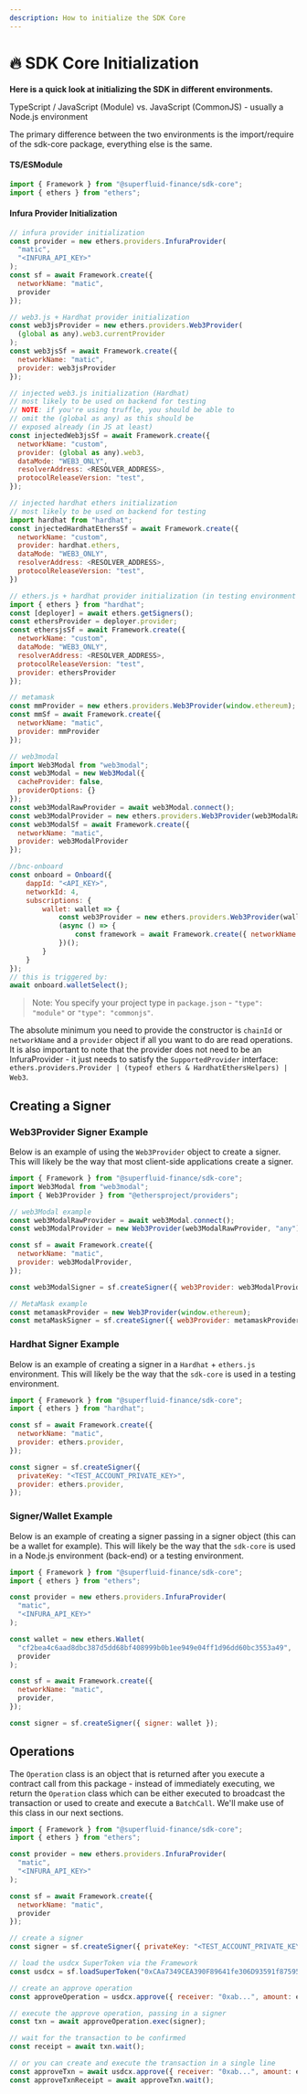 ```yaml
---
description: How to initialize the SDK Core
---
```


# 🔥 SDK Core Initialization

**Here is a quick look at initializing the SDK in different environments.**

TypeScript / JavaScript (Module) vs. JavaScript (CommonJS) - usually a Node.js environment

The primary difference between the two environments is the import/require of the sdk-core package, everything else is the same.

#### TS/ESModule

```javascript
import { Framework } from "@superfluid-finance/sdk-core";
import { ethers } from "ethers";
```

#### Infura Provider Initialization&#x20;

```javascript
// infura provider initialization
const provider = new ethers.providers.InfuraProvider(
  "matic",
  "<INFURA_API_KEY>"
);
const sf = await Framework.create({
  networkName: "matic",
  provider
});

// web3.js + Hardhat provider initialization
const web3jsProvider = new ethers.providers.Web3Provider(
  (global as any).web3.currentProvider
);
const web3jsSf = await Framework.create({
  networkName: "matic",
  provider: web3jsProvider
});

// injected web3.js initialization (Hardhat) 
// most likely to be used on backend for testing
// NOTE: if you're using truffle, you should be able to
// omit the (global as any) as this should be
// exposed already (in JS at least)
const injectedWeb3jsSf = await Framework.create({
  networkName: "custom",
  provider: (global as any).web3,
  dataMode: "WEB3_ONLY",
  resolverAddress: <RESOLVER_ADDRESS>,
  protocolReleaseVersion: "test",
});

// injected hardhat ethers initialization
// most likely to be used on backend for testing
import hardhat from "hardhat";
const injectedHardhatEthersSf = await Framework.create({
  networkName: "custom",
  provider: hardhat.ethers,
  dataMode: "WEB3_ONLY",
  resolverAddress: <RESOLVER_ADDRESS>,
  protocolReleaseVersion: "test",
})

// ethers.js + hardhat provider initialization (in testing environment w/ hardhat-ethers)
import { ethers } from "hardhat";
const [deployer] = await ethers.getSigners();
const ethersProvider = deployer.provider;
const ethersjsSf = await Framework.create({
  networkName: "custom",
  dataMode: "WEB3_ONLY",
  resolverAddress: <RESOLVER_ADDRESS>,
  protocolReleaseVersion: "test",
  provider: ethersProvider
});

// metamask
const mmProvider = new ethers.providers.Web3Provider(window.ethereum);
const mmSf = await Framework.create({
  networkName: "matic",
  provider: mmProvider
});

// web3modal
import Web3Modal from "web3modal";
const web3Modal = new Web3Modal({
  cacheProvider: false,
  providerOptions: {}
});
const web3ModalRawProvider = await web3Modal.connect();
const web3ModalProvider = new ethers.providers.Web3Provider(web3ModalRawProvider);
const web3ModalSf = await Framework.create({
  networkName: "matic",
  provider: web3ModalProvider
});

//bnc-onboard
const onboard = Onboard({
    dappId: "<API_KEY>",
    networkId: 4,
    subscriptions: {
        wallet: wallet => {
            const web3Provider = new ethers.providers.Web3Provider(wallet.provider);
            (async () => {
                const framework = await Framework.create({ networkName: "matic", provider: web3Provider });
            })();
        }
    }
});
// this is triggered by:
await onboard.walletSelect();
```

> Note: You specify your project type in `package.json` - `"type": "module"` or `"type": "commonjs"`.

The absolute minimum you need to provide the constructor is `chainId` or `networkName` and a `provider` object if all you want to do are read operations. It is also important to note that the provider does not need to be an InfuraProvider - it just needs to satisfy the `SupportedProvider` interface: `ethers.providers.Provider | (typeof ethers & HardhatEthersHelpers) | Web3`.

## Creating a Signer

### **Web3Provider Signer Example**

Below is an example of using the `Web3Provider` object to create a signer. This will likely be the way that most client-side applications create a signer.

```javascript
import { Framework } from "@superfluid-finance/sdk-core";
import Web3Modal from "web3modal";
import { Web3Provider } from "@ethersproject/providers";

// web3Modal example
const web3ModalRawProvider = await web3Modal.connect();
const web3ModalProvider = new Web3Provider(web3ModalRawProvider, "any");

const sf = await Framework.create({
  networkName: "matic",
  provider: web3ModalProvider,
});

const web3ModalSigner = sf.createSigner({ web3Provider: web3ModalProvider });

// MetaMask example
const metamaskProvider = new Web3Provider(window.ethereum);
const metaMaskSigner = sf.createSigner({ web3Provider: metamaskProvider });
```

### Hardhat Signer Example

Below is an example of creating a signer in a `Hardhat` + `ethers.js` environment. This will likely be the way that the `sdk-core` is used in a testing environment.

```javascript
import { Framework } from "@superfluid-finance/sdk-core";
import { ethers } from "hardhat";

const sf = await Framework.create({
  networkName: "matic",
  provider: ethers.provider,
});

const signer = sf.createSigner({
  privateKey: "<TEST_ACCOUNT_PRIVATE_KEY>",
  provider: ethers.provider,
});
```

### Signer/Wallet Example

Below is an example of creating a signer passing in a signer object (this can be a wallet for example). This will likely be the way that the `sdk-core` is used in a Node.js environment (back-end) or a testing environment.

```javascript
import { Framework } from "@superfluid-finance/sdk-core";
import { ethers } from "ethers";

const provider = new ethers.providers.InfuraProvider(
  "matic",
  "<INFURA_API_KEY>"
);

const wallet = new ethers.Wallet(
  "cf2bea4c6aad8dbc387d5dd68bf408999b0b1ee949e04ff1d96dd60bc3553a49",
  provider
);

const sf = await Framework.create({
  networkName: "matic",
  provider,
});

const signer = sf.createSigner({ signer: wallet });
```



## Operations

The `Operation` class is an object that is returned after you execute a contract call from this package - instead of immediately executing, we return the `Operation` class which can be either executed to broadcast the transaction or used to create and execute a `BatchCall`. We'll make use of this class in our next sections.

```javascript
import { Framework } from "@superfluid-finance/sdk-core";
import { ethers } from "ethers";

const provider = new ethers.providers.InfuraProvider(
  "matic",
  "<INFURA_API_KEY>"
);

const sf = await Framework.create({
  networkName: "matic",
  provider
});

// create a signer
const signer = sf.createSigner({ privateKey: "<TEST_ACCOUNT_PRIVATE_KEY>", provider });

// load the usdcx SuperToken via the Framework
const usdcx = sf.loadSuperToken("0xCAa7349CEA390F89641fe306D93591f87595dc1F");

// create an approve operation
const approveOperation = usdcx.approve({ receiver: "0xab...", amount: ethers.utils.parseUnits("100").toString() });

// execute the approve operation, passing in a signer
const txn = await approveOperation.exec(signer);

// wait for the transaction to be confirmed
const receipt = await txn.wait();

// or you can create and execute the transaction in a single line
const approveTxn = await usdcx.approve({ receiver: "0xab...", amount: ethers.utils.parseUnits("100").toString() }).exec(signer);
const approveTxnReceipt = await approveTxn.wait();
```
